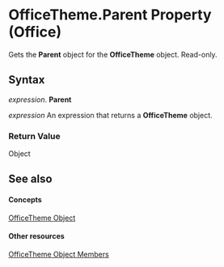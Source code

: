
# OfficeTheme.Parent Property (Office)

Gets the  **Parent** object for the **OfficeTheme** object. Read-only.


## Syntax

 _expression_. **Parent**

 _expression_ An expression that returns a **OfficeTheme** object.


### Return Value

Object


## See also


#### Concepts


[OfficeTheme Object](0cdffd48-30cb-b0e7-d9f6-a4c882f82c8a.md)
#### Other resources


[OfficeTheme Object Members](f905de10-b23d-638a-b170-34ba0bd03cf8.md)
